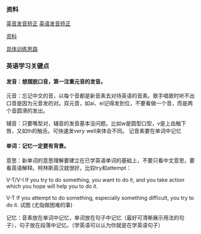 ### 资料

 [英音发音矫正](https://www.bilibili.com/video/BV1GJ411X7hu?p=1&share_medium=iphone&share_plat=ios&share_source=COPY&share_tag=s_i&timestamp=1596466547&unique_k=B2JVn2)
 [英语发音矫正](https://b23.tv/BV18i4y1G71R)
 
 [资料](http://whycan.ys168.com/)
 
 [具体训练思路](https://zhuanlan.zhihu.com/p/172458990)
 
 

### 英语学习关键点
#### 发音：想摆脱口音，第一注重元音的发音。

元音：忘记中文的音，以每个音都是新音素去对待英语的音素。歌手唱歌时听不出口音是因为元音发的对。双元音，如ai、ei记得发到位，不要看做一个音，而是两个音圆滑的发出。

辅音：只要嘴型对，辅音的发音基本没问题。比如w是圆型口型，v是上齿触下唇，又如th的触舌。可快速发very well来体会不同。 记音素要在单词中记忆

#### 单词：记忆一定要有背景。
意思：新单词的意思理解要建立在已学英语单词的基础上，不要只看中文意思，要看英语解释。柯林斯英汉就很好。比较try和attempt：

V-T/V-I If you try to do something, you want to do it, and you take action which you hope will help you to do it.

V-T If you attempt to do something, especially something difficult, you try to do it. 试图 (尤指做困难的事)

记忆：音素放在单词中记忆，单词放在句子中记忆（最好可清晰展示用法的句子），句子放在段落中记忆。（学英语可以认为你就是在学英语句子）
